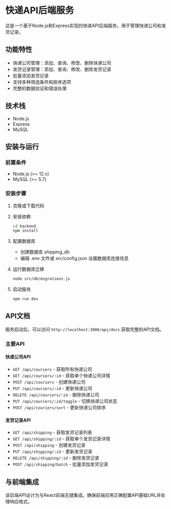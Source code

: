 # 快递API后端服务

这是一个基于Node.js和Express实现的快递API后端服务，用于管理快递公司和发货记录。

## 功能特性

- 快递公司管理：添加、查询、修改、删除快递公司
- 发货记录管理：添加、查询、修改、删除发货记录
- 批量添加发货记录
- 支持多种筛选条件和排序选项
- 完整的数据验证和错误处理

## 技术栈

- Node.js
- Express
- MySQL

## 安装与运行

### 前置条件

- Node.js (>= 12.x)
- MySQL (>= 5.7)

### 安装步骤

1. 克隆或下载代码

2. 安装依赖
   ```bash
   cd backend
   npm install
   ```

3. 配置数据库
   - 创建数据库 shipping_db
   - 编辑 .env 文件或 src/config.json 设置数据库连接信息

4. 运行数据库迁移
   ```bash
   node src/db/migrations.js
   ```

5. 启动服务
   ```bash
   npm run dev
   ```

## API文档

服务启动后，可以访问 `http://localhost:3000/api/docs` 获取完整的API文档。

### 主要API

#### 快递公司API

- `GET /api/couriers` - 获取所有快递公司
- `GET /api/couriers/:id` - 获取单个快递公司详情
- `POST /api/couriers` - 创建快递公司
- `PUT /api/couriers/:id` - 更新快递公司
- `DELETE /api/couriers/:id` - 删除快递公司
- `PUT /api/couriers/:id/toggle` - 切换快递公司状态
- `POST /api/couriers/sort` - 更新快递公司排序

#### 发货记录API

- `GET /api/shipping` - 获取发货记录列表
- `GET /api/shipping/:id` - 获取单个发货记录详情
- `POST /api/shipping` - 创建发货记录
- `PUT /api/shipping/:id` - 更新发货记录
- `DELETE /api/shipping/:id` - 删除发货记录
- `POST /api/shipping/batch` - 批量添加发货记录

## 与前端集成

该后端API设计为与React前端无缝集成。确保前端应用正确配置API基础URL并处理响应格式。 